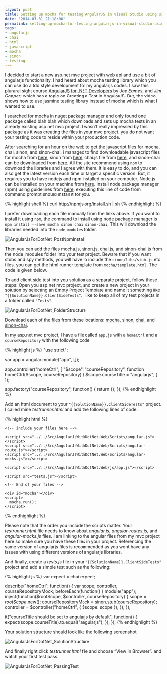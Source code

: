 ```yaml
---
layout: post
title: Setting up mocha for testing AngularJS in Visual Studio using sinon, and chai
date: '2014-03-31 21:18:00'
permalink: setting-up-mocha-for-testing-angularjs-in-visual-studio-using-sinon-and-chai
tags:
- angularjs
- chai
- html
- javascript
- mocha
- sinon
- testing
---
```


I decided to start a new asp.net mvc project with web api and use a bit of 
angularjs functionality. I had heard about mocha testing library which you can 
use do a tdd style development for my angularjs codes. I saw this pluraral sight 
course [AngularJS for .NET Developers][pl_ang_net_devs] by _Joe Eames_, and 
_Jim Copper_; which has a topic on Creating a Test in AngularJS. But, the video 
shows how to use jasmine testing library instead of mocha which is what I wanted 
to use.

I searched for mocha in nuget package manager and only found one package called 
blah blah which downloads and sets up mocha tests in an already existing asp.net 
mvc project. I wasn’t really impressed by this package as it was creating the 
files in your mvc project. you do not want your testing code to reside within 
your production code.

After searching for an hour on the web to get the javascript files for mocha, 
chai, sinon, and sinon-chai, i managed to find downloadable javascript files for 
mocha from [here][mocha_releases], sinon from [here][sinonjs], chai.js file from 
[here][chaijs], and sinon-chai can be downloaded from [here][sin_chai_rel]. 
All the site recommend using `npm` to download the libraries and I agree with 
them. It is easy to do, and you can also get the latest version each time or 
target a specific version. But, it requires you to have nodejs and npm installed 
on your computer. Node.js can be installed on your machine from [here][nodejs]. 
Install node package manager (npm) using guidelines from [here][npm_intro]. 
executing this line of code from command prompt should install it for you.

{% highlight shell %}
curl http://npmjs.org/install.sh | sh
{% endhighlight %}

I prefer downloading each file manually from the links above. If you want to 
install it using `npm`, the command to install using node package manager is 
`npm install --save mocha sinon chai sinon-chai`. This will download the 
libraries needed into the `node_modules` folder.

![AngularJsForDotNet_PostNpmInstall][img_pni]

Then you can add the files mocha.js, sinon.js, chai.js, and sinon-chai.js from 
the node_modules folder into your test project. Beware that if you want stubs 
and spy methods, you will have to include the `sinon/libs/stub.js` etc files. 
you can get the html runner template from `mocha/template.html`. The code is 
given below.

To add client side test into you solution as a separate project, follow these 
steps: Open you asp.net mvc project, and create a new project in your solution 
by selecting an Empty Project Template and name it something like 
`"{{SolutionName}}.ClientSideTests"`. I like to keep all of my test projects in 
a folder called `"Tests"`.

![AngularJsForDotNet_FolderStructure][img_fs]

Download each of the files from these locations: [mocha][mocha_releases], 
[sinon][sinonjs], [chai][chaijs], and [sinon-chai][sin_chai_rel].

In my asp.net mvc project, I have a file called `app.js` with a `homeCtrl` and a 
`courseRepository` with the following code

{% highlight js %}
"use strict";

var app = angular.module("app", []);

app.controller("homeCtrl", [
  "$scope",
  "courseRepository",
  function homeCtrl($scope, courseRepository) {
    $scope.courseTitle = "angularjs";
  }
]);

app.factory("courseRepository", function() {
  return {};
});
{% endhighlight %}

Add an html document to your `"{{SolutionName}}.ClientSideTests"` project. I 
called mine _testrunner.html_ and add the following lines of code.

{% highlight html %}
<!DOCTYPE html>
<html>
  <head>
    <title>Mocha</title>
    <meta http-equiv="Content-Type" content="text/html; charset=UTF-8" />
    <meta name="viewport" content="width=device-width, initial-scale=1.0" />
    <link rel="stylesheet" href="css/mocha.css" />
  </head>
  <body>
    <script src="Scripts/mocha.js"></script>
    <script src="Scripts/chai.js"></script>
    <script src="Scripts/sinon-1.9.0.js"></script>
    <script src="Scripts/sinon-chai.js"></script>
    <script>
      mocha.setup("bdd");
    </script>

    <!-- include your files here -->

    <script src="../../Src/AngularJsWithDotNet.Web/Scripts/angular.js"></script>
    <script src="../../Src/AngularJsWithDotNet.Web/Scripts/angular-route.js"></script>
    <script src="../../Src/AngularJsWithDotNet.Web/Scripts/angular-mocks.js"></script>

    <script src="../../Src/AngularJsWithDotNet.Web/js/app.js"></script>

    <script src="tests.js"></script>

    <!-- End of your files -->

    <div id="mocha"></div>
    <script>
      mocha.run();
    </script>
  </body>
</html>
{% endhighlight %}

Please note that the order you include the scripts matter. Your 
_testrunner.html_ file needs to know about _angular.js_, _angular-routes.js_, 
and _angular-mocks.js_ files. I am linking to the angular files from my mvc 
project here so make sure you have these files in your project. Referencing the 
same version of angularjs files is recommended as you wont have any issues with 
using different versions of angularjs libraries.

And finally, create a _tests.js_ file in your 
`"{{SolutionName}}.ClientSideTests"` project and add a simple test such as the 
following:

{% highlight js %}
var expect = chai.expect;

describe("homeCtrl", function() {
  var scope, controller, courseRepositoryMock;
  beforeEach(function() {
    module("app");
    inject(function($rootScope, $controller, courseRepository) {
      scope = $rootScope.$new();
      courseRepositoryMock = sinon.stub(courseRepository);
      controller = $controller("homeCtrl", { $scope: scope });
    });
  });

  it("courseTitle should be set to angularjs by default", function() {
    expect(scope.courseTitle).to.equal("angularjs");
  });
});
{% endhighlight %}

Your solution structure should look like the following screenshot

![AngularJsForDotNet_SolutionStructure][img_ss]

And finally right click _testrunner.html_ file and choose “View in Browser”. and 
watch your first test pass.

![AngularJsForDotNet_PassingTest][img_pt]

[mocha_releases]: <http://https//github.com/visionmedia/mocha/releases>
[sinonjs]: <http://sinonjs.org/>
[chaijs]: <http://chaijs.com/chai.js>
[sin_chai_rel]: <https://github.com/domenic/sinon-chai/releases>
[nodejs]: <http://nodejs.org/>
[npm_intro]: <http://howtonode.org/introduction-to-npm>
[pl_ang_net_devs]: <http://pluralsight.com/courses/angularjs-dotnet-developers>
[img_pni]: <https://res.cloudinary.com/chekkan/image/upload/v1570362257/angularjsfordotnet_postnpminstall_osa3ag.png>
[img_fs]: <https://res.cloudinary.com/chekkan/image/upload/v1570362257/angularjsfordotnet_folderstructure_gtipeh.png>
[img_ss]: <https://res.cloudinary.com/chekkan/image/upload/v1570362257/angularjsfordotnet_solutionstructure_ladz4c.png>
[img_pt]: <https://res.cloudinary.com/chekkan/image/upload/v1570362257/angularjsfordotnet_passingtest_qdbci8.png>